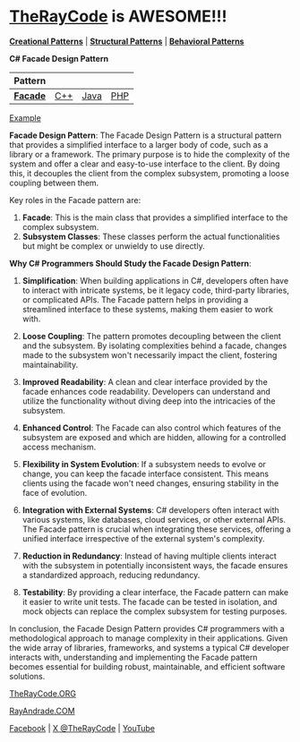 # [TheRayCode](../../../README.md) is AWESOME!!!

**[Creational Patterns](../README.md)** | **[Structural Patterns](../../Structural/README.md)** | **[Behavioral Patterns](../../Behavioral/README.md)**

**C# Facade Design Pattern**

|Pattern|   |   |   |
|---|---|---|---|
| [**Facade**](README.md) | [C++](../../../CPP/Structural/Facade/README.md) | [Java](../../../Java/Structural/Facade/README.md) | [PHP](../../../PHP/Structural/Facade/README.md) |

[Example](FE1/README.md)

**Facade Design Pattern**:
The Facade Design Pattern is a structural pattern that provides a simplified interface to a larger body of code, such as a library or a framework. The primary purpose is to hide the complexity of the system and offer a clear and easy-to-use interface to the client. By doing this, it decouples the client from the complex subsystem, promoting a loose coupling between them.

Key roles in the Facade pattern are:
1. **Facade**: This is the main class that provides a simplified interface to the complex subsystem.
2. **Subsystem Classes**: These classes perform the actual functionalities but might be complex or unwieldy to use directly.

**Why C# Programmers Should Study the Facade Design Pattern**:
1. **Simplification**: When building applications in C#, developers often have to interact with intricate systems, be it legacy code, third-party libraries, or complicated APIs. The Facade pattern helps in providing a streamlined interface to these systems, making them easier to work with.

2. **Loose Coupling**: The pattern promotes decoupling between the client and the subsystem. By isolating complexities behind a facade, changes made to the subsystem won't necessarily impact the client, fostering maintainability.

3. **Improved Readability**: A clean and clear interface provided by the facade enhances code readability. Developers can understand and utilize the functionality without diving deep into the intricacies of the subsystem.

4. **Enhanced Control**: The Facade can also control which features of the subsystem are exposed and which are hidden, allowing for a controlled access mechanism.

5. **Flexibility in System Evolution**: If a subsystem needs to evolve or change, you can keep the facade interface consistent. This means clients using the facade won't need changes, ensuring stability in the face of evolution.

6. **Integration with External Systems**: C# developers often interact with various systems, like databases, cloud services, or other external APIs. The Facade pattern is crucial when integrating these services, offering a unified interface irrespective of the external system's complexity.

7. **Reduction in Redundancy**: Instead of having multiple clients interact with the subsystem in potentially inconsistent ways, the facade ensures a standardized approach, reducing redundancy.

8. **Testability**: By providing a clear interface, the Facade pattern can make it easier to write unit tests. The facade can be tested in isolation, and mock objects can replace the complex subsystem for testing purposes.

In conclusion, the Facade Design Pattern provides C# programmers with a methodological approach to manage complexity in their applications. Given the wide array of libraries, frameworks, and systems a typical C# developer interacts with, understanding and implementing the Facade pattern becomes essential for building robust, maintainable, and efficient software solutions.

[TheRayCode.ORG](https://www.TheRayCode.org)

[RayAndrade.COM](https://www.RayAndrade.com)

[Facebook](https://www.facebook.com/TheRayCode/) | [X @TheRayCode](https://www.x.com/TheRayCode/) | [YouTube](https://www.youtube.com/TheRayCode/)

